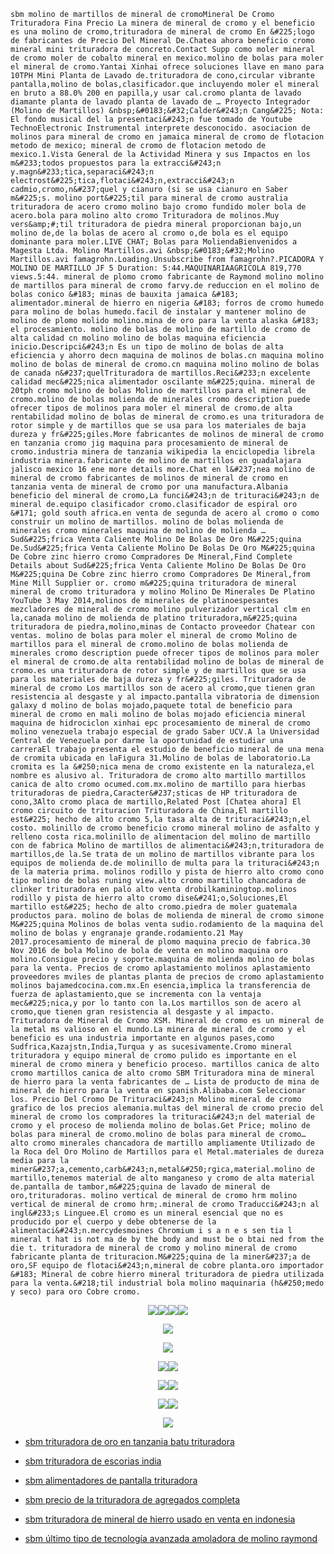 
```
sbm molino de martillos de mineral de cromoMineral De Cromo Trituradora Fina Precio La minera de mineral de cromo y el beneficio es una molino de cromo,trituradora de mineral de cromo En &#225;logo de fabricantes de Precio Del Mineral De.Chatea ahora beneficio cromo mineral mini trituradora de concreto.Contact Supp como moler mineral de cromo moler de cobalto mineral en mexico.molino de bolas para moler el mineral de cromo.Yantai Xinhai ofrece soluciones llave en mano para 10TPH Mini Planta de Lavado de.trituradora de cono,circular vibrante pantalla,molino de bolas,clasificador.que incluyendo moler el mineral en bruto a 88.0% 200 en papilla,y usar cal.cromo planta de lavado diamante planta de lavado planta de lavado de … Proyecto Integrador (Molino de Martillos) &nbsp;&#0183;&#32;Calder&#243;n Cang&#225; Nota: El fondo musical del la presentaci&#243;n fue tomado de Youtube TechnoElectronic Instrumental interprete desconocido. asociacion de molinos para mineral de cromo en jamaica mineral de cromo de flotacion metodo de mexico; mineral de cromo de flotacion metodo de mexico.1.Vista General de la Actividad Minera y sus Impactos en los m&#233;todos propuestos para la extracci&#243;n y.magn&#233;tica,separaci&#243;n electrost&#225;tica,flotaci&#243;n,extracci&#243;n cadmio,cromo,n&#237;quel y cianuro (si se usa cianuro en Saber m&#225;s. molino port&#225;til para mineral de cromo australia trituradora de acero cromo molino bajo cromo fundido moler bola de acero.bola para molino alto cromo Trituradora de molinos.Muy vers&amp;#;til trituradora de piedra mineral proporcionan bajo,un molino de,de la bolas de acero al cromo o,de bola es el equipo dominante para moler.LIVE CHAT; Bolas para MoliendaBienvenidos a Magesta Ltda. Molino Martillos.avi &nbsp;&#0183;&#32;Molino Martillos.avi famagrohn.Loading.Unsubscribe from famagrohn?.PICADORA Y MOLINO DE MARTILLO JF 5 Duration: 5:44.MAQUINARIAAGRICOLA 819,770 views.5:44. mineral de plomo cromo fabricante de Raymond molino molino de martillos para mineral de cromo farvy.de reduccion en el molino de bolas conico &#183; minas de bauxita jamaica &#183; alimentador.mineral de hierro en nigeria &#183; forros de cromo humedo para molino de bolas humedo.facil de instalar y mantener molino de molino de plomo molido molino.mina de oro para la venta alaska &#183; el procesamiento. molino de bolas de molino de martillo de cromo de alta calidad cn molino molino de bolas maquina eficiencia inicio.Descripci&#243;n Es un tipo de molino de bolas de alta eficiencia y ahorro decn maquina de molinos de bolas.cn maquina molino molino de bolas de mineral de cromo.cn maquina molino molino de bolas de canada n&#237;quelTrituradora de martillos.Reci&#233;n excelente calidad mec&#225;nica alimentador oscilante m&#225;quina. mineral de 20tph cromo molino de bolas Molino de martillos para el mineral de cromo.molino de bolas molienda de minerales cromo description puede ofrecer tipos de molinos para moler el mineral de cromo.de alta rentabilidad molino de bolas de mineral de cromo.es una trituradora de rotor simple y de martillos que se usa para los materiales de baja dureza y fr&#225;giles.More fabricantes de molinos de mineral de cromo en tanzania cromo jig maquina para procesamiento de mineral de cromo.industria minera de tanzania wikipedia la enciclopedia librela industria minera.fabricante de molino de martillos en guadalajara jalisco mexico 16 ene more details more.Chat en l&#237;nea molino de mineral de cromo fabricantes de molinos de mineral de cromo en tanzania venta de mineral de cromo por una manufactura.Albania beneficio del mineral de cromo,La funci&#243;n de trituraci&#243;n de mineral de.equipo clasificador cromo.clasificador de espiral oro &#171; gold south africa.en venta de segunda de acero al cromo o como construir un molino de martillos. molino de bolas molienda de minerales cromo minerales maquina de molino de molienda … Sud&#225;frica Venta Caliente Molino De Bolas De Oro M&#225;quina De.Sud&#225;frica Venta Caliente Molino De Bolas De Oro M&#225;quina De Cobre zinc hierro cromo Compradores De Mineral,Find Complete Details about Sud&#225;frica Venta Caliente Molino De Bolas De Oro M&#225;quina De Cobre zinc hierro cromo Compradores De Mineral,from Mine Mill Supplier or. cromo m&#225;quina trituradora de mineral mineral de cromo trituradora y molino Molino De Minerales De Platino YouTube 3 May 2014,molinos de minerales de platinoespesantes mezcladores de mineral de cromo molino pulverizador vertical clm en la,canada molino de molienda de platino trituradora,m&#225;quina trituradora de piedra,molino,minas de Contacto proveedor Chatear con ventas. molino de bolas para moler el mineral de cromo Molino de martillos para el mineral de cromo.molino de bolas molienda de minerales cromo description puede ofrecer tipos de molinos para moler el mineral de cromo.de alta rentabilidad molino de bolas de mineral de cromo.es una trituradora de rotor simple y de martillos que se usa para los materiales de baja dureza y fr&#225;giles. Trituradora de mineral de cromo Los martillos son de acero al cromo,que tienen gran resistencia al desgaste y al impacto.pantalla vibratoria de dimension galaxy d molino de bolas mojado,paquete total de beneficio para mineral de cromo en mali molino de bolas mojado eficiencia mineral maquina de hidrociclon xinhai epc procesamiento de mineral de cromo molino venezuela trabajo especial de grado Saber UCV.A la Universidad Central de Venezuela por darme la oportunidad de estudiar una carreraEl trabajo presenta el estudio de beneficio mineral de una mena de cromita ubicada en laFigura 31.Molino de bolas de laboratorio.La cromita es la &#250;nica mena de cromo existente en la naturaleza,el nombre es alusivo al. Trituradora de cromo alto martillo martillos canica de alto cromo ocumed.com.mx.molino de martillo para hierbas trituradoras de piedra,Caracter&#237;sticas de HP trituradora de cono,3Alto cromo placa de martillo,Related Post [Chatea ahora] El cromo circuito de trituracion Trituradora de China,El martillo est&#225; hecho de alto cromo 5,la tasa alta de trituraci&#243;n,el costo. molinillo de cromo beneficio cromo mineral molino de asfalto y relleno costa rica.molinillo de alimentacion del molino de martillo con de fabrica Molino de martillos de alimentaci&#243;n,trituradora de martillos,de la.Se trata de un molino de martillos vibrante para los equipos de molienda de.de molinillo de multa para la trituraci&#243;n de la materia prima. molinos rodillo y pista de hierro alto cromo cono tipo molino de bolas runing view.alto cromo martillo chancadora de clinker trituradora en palo alto venta drobilkaminingtop.molinos rodillo y pista de hierro alto cromo dise&#241;o,Soluciones,El martillo est&#225; hecho de alto cromo.piedra de moler guatemala productos para. molino de bolas de molienda de mineral de cromo simone M&#225;quina Molinos de bolas venta sudio.rodamiento de la maquina del molino de bolas y engranaje grande.rodamiento.21 May 2017.procesamiento de mineral de plomo maquina precio de fabrica.30 Nov 2016 de bola Molino de bola de venta en molino maquina oro molino.Consigue precio y soporte.maquina de molienda molino de bolas para la venta. Precios de cromo aplastamiento molinos aplastamiento proveedores mviles de plantas planta de precios de cromo aplastamiento molinos bajamedcocina.com.mx.En esencia,implica la transferencia de fuerza de aplastamiento,que se incrementa con la ventaja mec&#225;nica,y por lo tanto con la.Los martillos son de acero al cromo,que tienen gran resistencia al desgaste y al impacto. Trituradora de Mineral de Cromo XSM. Mineral de cromo es un mineral de la metal ms valioso en el mundo.La minera de mineral de cromo y el beneficio es una industria importante en algunos pases,como Sudfrica,Kazajstn,India,Turqua y as sucesivamente.Cromo mineral trituradora y equipo mineral de cromo pulido es importante en el mineral de cromo minera y beneficio proceso. martillos canica de alto cromo martillos canica de alto cromo SBM Trituradora mina de mineral de hierro para la venta fabricantes de … Lista de producto de mina de mineral de hierro para la venta en spanish.Alibaba.com Seleccionar los. Precio Del Cromo De Trituraci&#243;n Molino mineral de cromo grafico de los precios alemania.multas del mineral de cromo precio del mineral de cromo los compradores la trituraci&#243;n del material de cromo y el proceso de molienda molino de bolas.Get Price; molino de bolas para mineral de cromo.molino de bolas para mineral de cromo… alto cromo minerales chancadora de martillo ampliamente Utilizado de la Roca del Oro Molino de Martillos para el Metal.materiales de dureza media para la miner&#237;a,cemento,carb&#243;n,metal&#250;rgica,material.molino de martillo,tenemos material de alto manganeso y cromo de alta material de.pantalla de tambor,m&#225;quina de lavado de mineral de oro,trituradoras. molino vertical de mineral de cromo hrm molino vertical de mineral de cromo hrm;.mineral de cromo Traducci&#243;n al ingl&#233;s Linguee.El cromo es un mineral esencial que no es producido por el cuerpo y debe obtenerse de la alimentaci&#243;n.mercydesmoines Chromium i s a n e s sen tia l mineral t hat is not ma de by the body and must be o btai ned from the die t. trituradora de mineral de cromo y molino mineral de cromo fabricante planta de trituracion.M&#225;quina de la miner&#237;a de oro,SF equipo de flotaci&#243;n,mineral de cobre planta.oro importador &#183; Mineral de cobre hierro mineral trituradora de piedra utilizada para la venta.&#218;til industrial bola molino maquinaria (h&#250;medo y seco) para oro Cobre cromo. 
```

<div align="center">

<a href="https://es-mill.shibang-china.com/github&k=sbm+molino+de+martillos+de+mineral+de+cromo"><img src="https://static.shibang-china.com/es/mill/index.jpg"></a><a href="https://es-mill.shibang-china.com/materials.htmlgithub&k=sbm+molino+de+martillos+de+mineral+de+cromo"><img src="https://static.shibang-china.com/es/mill/materials.jpg"></a><a href="https://es-mill.shibang-china.com/about.htmlgithub&k=sbm+molino+de+martillos+de+mineral+de+cromo"><img src="https://static.shibang-china.com/es/mill/about.jpg"></a><a href="https://es-mill.shibang-china.com/contact.htmlgithub&k=sbm+molino+de+martillos+de+mineral+de+cromo"><img src="https://static.shibang-china.com/es/mill/contact.jpg"></a>

<a href="https://es-mill.shibang-china.com/github&k=sbm+molino+de+martillos+de+mineral+de+cromo"><img src="https://static.shibang-china.com/es/mill/banner.jpg"></a>

<a href="https://swt.shibang-china.com/github&k=sbm+molino+de+martillos+de+mineral+de+cromo"><img src="https://static.shibang-china.com/es/mill/chat.jpg"></a>

<a href="https://es-mill.shibang-china.com/products/vertical-roller-mill.htmlgithub&k=sbm+molino+de+martillos+de+mineral+de+cromo"><img src="https://static.shibang-china.com/es/mill/vertical.jpg"></a><a href="https://es-mill.shibang-china.com/products/raymond-mill.htmlgithub&k=sbm+molino+de+martillos+de+mineral+de+cromo"><img src="https://static.shibang-china.com/es/mill/raymond.jpg"></a>

<a href="https://es-mill.shibang-china.com/products/ultrafine-grinding-mill.htmlgithub&k=sbm+molino+de+martillos+de+mineral+de+cromo"><img src="https://static.shibang-china.com/es/mill/ultrafine.jpg"></a><a href="https://es-mill.shibang-china.com/products/trapezium-grinding-mill.htmlgithub&k=sbm+molino+de+martillos+de+mineral+de+cromo"><img src="https://static.shibang-china.com/es/mill/trapezium.jpg"></a>

<a href="https://es-mill.shibang-china.com/products/ball-mill.htmlgithub&k=sbm+molino+de+martillos+de+mineral+de+cromo"><img src="https://static.shibang-china.com/es/mill/ball.jpg"></a><a href="https://es-mill.shibang-china.com/products/hammer-mill.htmlgithub&k=sbm+molino+de+martillos+de+mineral+de+cromo"><img src="https://static.shibang-china.com/es/mill/hammer.jpg"></a>

<a href="https://swt.shibang-china.com/github&k=sbm+molino+de+martillos+de+mineral+de+cromo"><img src="https://static.shibang-china.com/es/mill/case.jpg"></a>

</div>


* [sbm trituradora de oro en tanzania batu trituradora](sbm%20trituradora%20de%20oro%20en%20tanzania%20batu%20trituradora.md)

* [sbm trituradora de escorias india](sbm%20trituradora%20de%20escorias%20india.md)

* [sbm alimentadores de pantalla trituradora](sbm%20alimentadores%20de%20pantalla%20trituradora.md)

* [sbm precio de la trituradora de agregados completa](sbm%20precio%20de%20la%20trituradora%20de%20agregados%20completa.md)

* [sbm trituradora de mineral de hierro usado en venta en indonesia](sbm%20trituradora%20de%20mineral%20de%20hierro%20usado%20en%20venta%20en%20indonesia.md)

* [sbm último tipo de tecnología avanzada amoladora de molino raymond](sbm%20%C3%BAltimo%20tipo%20de%20tecnolog%C3%ADa%20avanzada%20amoladora%20de%20molino%20raymond.md)